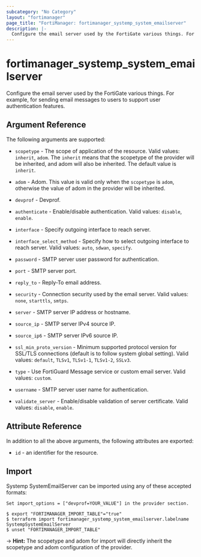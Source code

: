 ```yaml
---
subcategory: "No Category"
layout: "fortimanager"
page_title: "FortiManager: fortimanager_systemp_system_emailserver"
description: |-
  Configure the email server used by the FortiGate various things. For example, for sending email messages to users to support user authentication features.
---
```


# fortimanager_systemp_system_emailserver
Configure the email server used by the FortiGate various things. For example, for sending email messages to users to support user authentication features.

## Argument Reference


The following arguments are supported:

* `scopetype` - The scope of application of the resource. Valid values: `inherit`, `adom`. The `inherit` means that the scopetype of the provider will be inherited, and adom will also be inherited. The default value is `inherit`.
* `adom` - Adom. This value is valid only when the `scopetype` is `adom`, otherwise the value of adom in the provider will be inherited.
* `devprof` - Devprof.

* `authenticate` - Enable/disable authentication. Valid values: `disable`, `enable`.

* `interface` - Specify outgoing interface to reach server.
* `interface_select_method` - Specify how to select outgoing interface to reach server. Valid values: `auto`, `sdwan`, `specify`.

* `password` - SMTP server user password for authentication.
* `port` - SMTP server port.
* `reply_to` - Reply-To email address.
* `security` - Connection security used by the email server. Valid values: `none`, `starttls`, `smtps`.

* `server` - SMTP server IP address or hostname.
* `source_ip` - SMTP server IPv4 source IP.
* `source_ip6` - SMTP server IPv6 source IP.
* `ssl_min_proto_version` - Minimum supported protocol version for SSL/TLS connections (default is to follow system global setting). Valid values: `default`, `TLSv1`, `TLSv1-1`, `TLSv1-2`, `SSLv3`.

* `type` - Use FortiGuard Message service or custom email server. Valid values: `custom`.

* `username` - SMTP server user name for authentication.
* `validate_server` - Enable/disable validation of server certificate. Valid values: `disable`, `enable`.



## Attribute Reference

In addition to all the above arguments, the following attributes are exported:
* `id` - an identifier for the resource.

## Import

Systemp SystemEmailServer can be imported using any of these accepted formats:
```
Set import_options = ["devprof=YOUR_VALUE"] in the provider section.

$ export "FORTIMANAGER_IMPORT_TABLE"="true"
$ terraform import fortimanager_systemp_system_emailserver.labelname SystempSystemEmailServer
$ unset "FORTIMANAGER_IMPORT_TABLE"
```
-> **Hint:** The scopetype and adom for import will directly inherit the scopetype and adom configuration of the provider.
